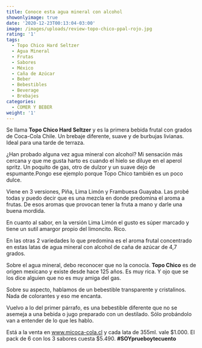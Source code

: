 ```yaml
---
title: Conoce esta agua mineral con alcohol
showonlyimage: true
date: '2020-12-23T00:13:04-03:00'
image: /images/uploads/review-topo-chico-ppal-rojo.jpg
rating: '1'
tags:
  - Topo Chico Hard Seltzer
  - Agua Mineral
  - Frutas
  - Sabores
  - México
  - Caña de Azúcar
  - Beber
  - Bebestibles
  - Beverage
  - Brebajes
categories:
  - COMER Y BEBER
weight: '1'
---
```

Se llama **Topo Chico Hard Seltzer** y es la primera bebida frutal con grados de Coca-Cola Chile. Un brebaje diferente, suave y de burbujas livianas. Ideal para una tarde de terraza.

<!--more-->

¿Han probado alguna vez agua mineral con alcohol? Mi sensación más cercana y que me gusta harto es cuando el hielo se diluye en el aperol spritz. Un poquito de gas, otro de dulzor y un suave dejo de espumante.Pongo ese ejemplo porque Topo Chico también es un poco dulce.

Viene en 3 versiones, Piña, Lima Limón y Frambuesa Guayaba. Las probé todas y puedo decir que es una mezcla en donde predomina el aroma a frutas. De esos aromas que provocan tener la fruta a mano y darle una buena mordida.

En cuanto al sabor, en la versión Lima Limón el gusto es súper marcado y tiene un sutil amargor propio del limoncito. Rico.

En las otras 2 variedades lo que predomina es el aroma frutal concentrado en estas latas de agua mineral con alcohol de caña de azúcar de 4,7 grados. 

Sobre el agua mineral, debo reconocer que no la conocía. **Topo Chico** es de origen mexicano y existe desde hace 125 años. Es muy rica. Y ojo que se los dice alguien que no es muy amiga del gas.

Sobre su aspecto, hablamos de un bebestible transparente y cristalinos. Nada de colorantes y eso me encanta.

Vuelvo a lo del primer párrafo, es una bebestible diferente que no se asemeja a una bebida o jugo preparado con un destilado. Sólo probándolo van a entender de lo que les hablo.

Está a la venta en www.micoca-cola.cl y cada lata de 355ml. vale $1.000. El pack de 6 con los 3 sabores cuesta $5.490. **\#SOYprueboytecuento**
